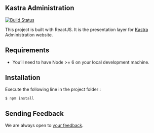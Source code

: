 ## Kastra Administration 
[![Build Status](https://kastra.visualstudio.com/_apis/public/build/definitions/498d5fc5-9e01-49b5-bbb0-1ab839afdb3c/3/badge)](https://kastra.visualstudio.com/Kastra.Admin/_build/index?definitionId=3)

This project is built with ReactJS. It is the presentation layer for [Kastra](https://www.kastra.net) Administration website.

## Requirements

* You’ll need to have Node >= 6 on your local development machine.

## Installation

Execute the following line in the project folder :

`$ npm install`

## Sending Feedback

We are always open to [your feedback](https://github.com/KastraCMS/kastra-admin/issues).
